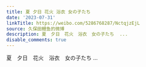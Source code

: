 ```yaml
---
title: 夏 夕日 花火 浴衣 女の子たち
date: '2023-07-31'
linkTitle: https://weibo.com/5286768287/NctqjzEjL
source: 久保田鲤鱼的微博
description: 夏　夕日　花火　浴衣　女の子たち  ...
disable_comments: true
---
```

夏　夕日　花火　浴衣　女の子たち  ...